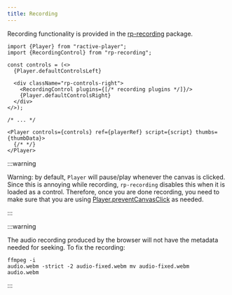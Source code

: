 ```yaml
---
title: Recording
---
```


Recording functionality is provided in the [rp-recording](https://github.com/ysulyma/rp-recording) package.

```tsx
import {Player} from "ractive-player";
import {RecordingControl} from "rp-recording";

const controls = (<>
  {Player.defaultControlsLeft}

  <div className="rp-controls-right">
    <RecordingControl plugins={[/* recording plugins */]}/>
    {Player.defaultControlsRight}
  </div>
</>);

/* ... */

<Player controls={controls} ref={playerRef} script={script} thumbs={thumbData}>
  {/* */}
</Player>
```

:::warning

Warning: by default, <code>Player</code> will pause/play whenever the canvas is clicked. Since this is annoying while recording, <code>rp-recording</code> disables this when it is loaded as a control. Therefore, once you are done recording, you need to make sure that you are using <a href="/docs/reference/Player#preventCanvasClick">Player.preventCanvasClick</a> as needed.

:::

:::warning

The audio recording produced by the browser will not have the metadata needed for seeking. To fix the recording: <pre class="language-bash command-line" data-prompt="$"><code>ffmpeg -i audio.webm -strict -2 audio-fixed.webm
mv audio-fixed.webm audio.webm</code></pre>

:::